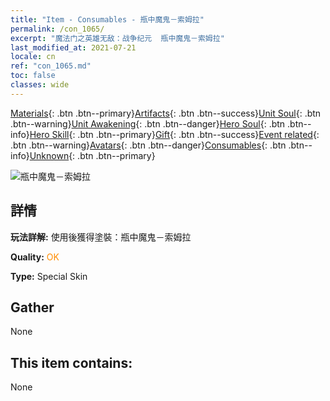 ```yaml
---
title: "Item - Consumables - 瓶中魔鬼－索姆拉"
permalink: /con_1065/
excerpt: "魔法门之英雄无敌：战争纪元  瓶中魔鬼－索姆拉"
last_modified_at: 2021-07-21
locale: cn
ref: "con_1065.md"
toc: false
classes: wide
---
```

 [Materials](/ItemsCN/){: .btn .btn--primary}[Artifacts](/ItemsCN/Artifacts/){: .btn .btn--success}[Unit Soul](/ItemsCN/UnitSoul/){: .btn .btn--warning}[Unit Awakening](/ItemsCN/UnitAwakening/){: .btn .btn--danger}[Hero Soul](/ItemsCN/HeroSoul/){: .btn .btn--info}[Hero Skill](/ItemsCN/HeroSkill/){: .btn .btn--primary}[Gift](/ItemsCN/Gift/){: .btn .btn--success}[Event related](/ItemsCN/Events/){: .btn .btn--warning}[Avatars](/ItemsCN/Avatars/){: .btn .btn--danger}[Consumables](/ItemsCN/Consumables/){: .btn .btn--info}[Unknown](/ItemsCN/Unknown/){: .btn .btn--primary}

 ![瓶中魔鬼－索姆拉](/images/h/h_Solmyr2.jpg)

## 詳情
 **玩法詳解:** 使用後獲得塗裝：瓶中魔鬼－索姆拉

 **Quality:** <span style="color: #FF8C00">OK</span>

 **Type:** Special Skin

## Gather

  None

## This item contains:

  None

